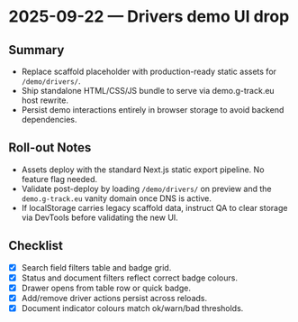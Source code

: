 # 2025-09-22 — Drivers demo UI drop

## Summary
- Replace scaffold placeholder with production-ready static assets for `/demo/drivers/`.
- Ship standalone HTML/CSS/JS bundle to serve via demo.g-track.eu host rewrite.
- Persist demo interactions entirely in browser storage to avoid backend dependencies.

## Roll-out Notes
- Assets deploy with the standard Next.js static export pipeline. No feature flag needed.
- Validate post-deploy by loading `/demo/drivers/` on preview and the `demo.g-track.eu` vanity domain once DNS is active.
- If localStorage carries legacy scaffold data, instruct QA to clear storage via DevTools before validating the new UI.

## Checklist
- [x] Search field filters table and badge grid.
- [x] Status and document filters reflect correct badge colours.
- [x] Drawer opens from table row or quick badge.
- [x] Add/remove driver actions persist across reloads.
- [x] Document indicator colours match ok/warn/bad thresholds.

